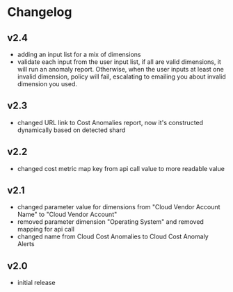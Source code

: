 # Changelog

## v2.4

- adding an input list for a mix of dimensions
- validate each input from the user input list, if all are valid dimensions, it will run an anomaly report. Otherwise, when the user inputs at least one invalid dimension, policy will fail, escalating to emailing you about invalid dimension you used.

## v2.3

- changed URL link to Cost Anomalies report, now it's constructed dynamically based on detected shard

## v2.2

- changed cost metric map key from api call value to more readable value

## v2.1

- changed parameter value for dimensions from "Cloud Vendor Account Name" to "Cloud Vendor Account"
- removed parameter dimension "Operating System" and removed mapping for api call
- changed name from Cloud Cost Anomalies to Cloud Cost Anomaly Alerts

## v2.0

- initial release
